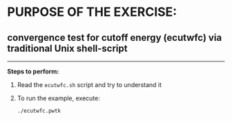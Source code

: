 # PURPOSE OF THE EXERCISE:
## convergence test for cutoff energy (ecutwfc) via traditional Unix shell-script
--------------------------------------------------------------------------------

**Steps to perform:**

1. Read the `ecutwfc.sh` script and try to understand it

2. To run the example, execute:

       ./ecutwfc.pwtk
